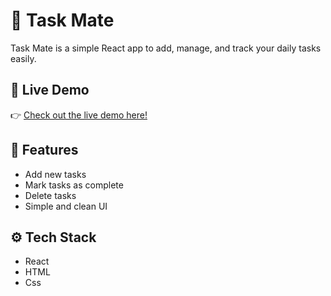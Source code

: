 # 📝 Task Mate

Task Mate is a simple React app to add, manage, and track your daily tasks easily.

## 🚀 Live Demo

👉 [Check out the live demo here!](https://taskmate-kashaboina.netlify.app/)

## 📌 Features

- Add new tasks
- Mark tasks as complete
- Delete tasks
- Simple and clean UI

## ⚙️ Tech Stack

- React
- HTML
- Css
